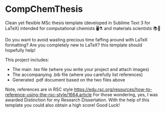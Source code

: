 # CompChemThesis
Clean yet flexible MSc thesis template (developed in Sublime Text 3 for LaTeX) intended for computational chemists 🖥️⚗️ and materials scientists 📚🥼

Do you want to avoid wasting precious time faffing around with LaTeX formatting? Are you completely new to LaTeX? this template should hopefully help!

This project includes:
- The main .tex file (where you write your project and attach images)
- The accompanying .bib file (where you carefully list references)
- Generated .pdf document based on the two files above

Note, references are in RSC style https://edu.rsc.org/resources/how-to-reference-using-the-rsc-style/1664.article
For those wondering, yes, I was awarded Distinction for my Research Dissertation. With the help of this template you could also obtain a high score!
Good Luck!
